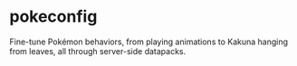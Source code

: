 # pokeconfig
Fine-tune Pokémon behaviors, from playing animations to Kakuna hanging from leaves, all through server-side datapacks.
